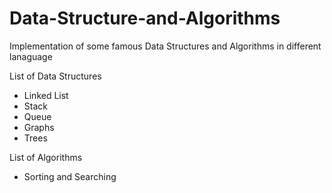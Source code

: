 # Data-Structure-and-Algorithms
Implementation of some famous Data Structures and Algorithms in different lanaguage

List of Data Structures
- Linked List 
- Stack
- Queue
- Graphs
- Trees

List of Algorithms
- Sorting and Searching
 

